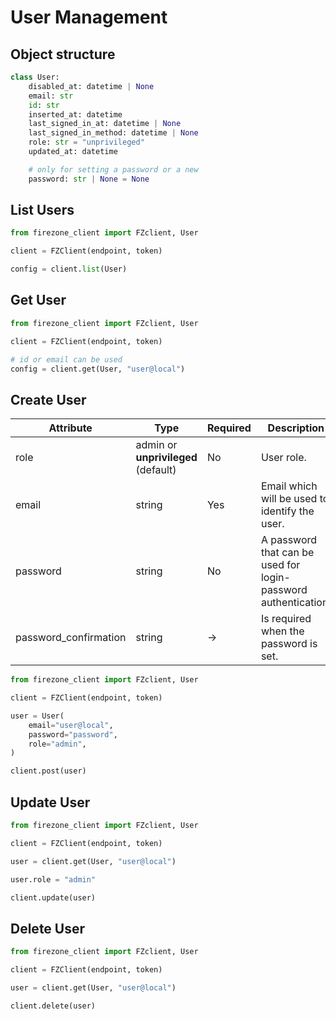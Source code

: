 # User Management

## Object structure

```python
class User:
    disabled_at: datetime | None
    email: str
    id: str
    inserted_at: datetime
    last_signed_in_at: datetime | None
    last_signed_in_method: datetime | None
    role: str = "unprivileged"
    updated_at: datetime

    # only for setting a password or a new
    password: str | None = None
```

## List Users

```python
from firezone_client import FZclient, User

client = FZClient(endpoint, token)

config = client.list(User)
```

## Get User

```python
from firezone_client import FZclient, User

client = FZClient(endpoint, token)

# id or email can be used
config = client.get(User, "user@local")
```

## Create User

| Attribute | Type | Required | Description |
| --- | --- | --- | --- |
| role | admin or **unprivileged** (default) | No | User role. |
| email | string | Yes | Email which will be used to identify the user. |
| password | string | No | A password that can be used for login-password authentication. |
| password_confirmation | string | -> | Is required when the password is set. |

```python
from firezone_client import FZclient, User

client = FZClient(endpoint, token)

user = User(
    email="user@local",
    password="password",
    role="admin",
)

client.post(user)
```

## Update User

```python
from firezone_client import FZclient, User

client = FZClient(endpoint, token)

user = client.get(User, "user@local")

user.role = "admin"

client.update(user)
```

## Delete User

```python
from firezone_client import FZclient, User

client = FZClient(endpoint, token)

user = client.get(User, "user@local")

client.delete(user)
```